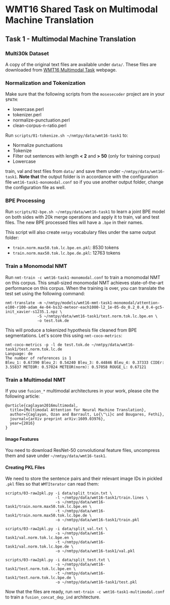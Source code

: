 # WMT16 Shared Task on Multimodal Machine Translation
## Task 1 - Multimodal Machine Translation

### Multi30k Dataset

A copy of the original text files are available under `data/`. These files are downloaded
from [WMT16 Multimodal Task](http://www.statmt.org/wmt16/multimodal-task.html) webpage.

### Normalization and Tokenization

Make sure that the following scripts from the `mosesecoder` project are in your `$PATH`:
  - lowercase.perl
  - tokenizer.perl
  - normalize-punctuation.perl
  - clean-corpus-n-ratio.perl

Run `scripts/01-tokenize.sh ~/nmtpy/data/wmt16-task1` to:

  - Normalize punctuations
  - Tokenize
  - Filter out sentences with length **&lt; 2** and **&gt; 50** (only for training corpus)
  - Lowercase

train, val and test files from `data/` and save them under `~/nmtpy/data/wmt16-task1`.
**Note that** the output folder is in accordance with the configuration file
`wmt16-task1-monomodal.conf` so if you use another output folder, change the configuration
file as well.

### BPE Processing

Run `scripts/02-bpe.sh ~/nmtpy/data/wmt16-task1` to learn a joint BPE model on both
sides with 20k merge operations and apply it to train, val and test files. The new BPE
processed files will have a `.bpe` in their names.

This script will also create `nmtpy` vocabulary files under the same output folder:
  - `train.norm.max50.tok.lc.bpe.en.pkl`: 8530 tokens 
  - `train.norm.max50.tok.lc.bpe.de.pkl`: 12763 tokens

### Train a Monomodal NMT

Run `nmt-train -c wmt16-task1-monomodal.conf` to train a monomodal NMT on this
corpus. This small-sized monomodal NMT achieves state-of-the-art performance on this corpus.
When the training is over, you can translate the test set using the following command:

```
nmt-translate -m ~/nmtpy/models/wmt16-mmt-task1-monomodal/attention-e100-r100-adam_4e-04-bs32-meteor-each1000-l2_1e-05-do_0.2_0.4_0.4-gc5-init_xavier-s1235.1.npz \
              -S ~/nmtpy/data/wmt16-task1/test.norm.tok.lc.bpe.en \
              -o test.tok.de
```

This will produce a tokenized hypothesis file cleaned from BPE segmentations. Let's score this using `nmt-coco-metrics`:

```
nmt-coco-metrics -p -l de test.tok.de ~/nmtpy/data/wmt16-task1/test.norm.tok.lc.de
Language: de
The number of references is 1
Bleu_1: 0.67390 Bleu_2: 0.54240 Bleu_3: 0.44846 Bleu_4: 0.37333 CIDEr: 3.55837 METEOR: 0.57024 METEOR(norm): 0.57058 ROUGE_L: 0.67121
```

### Train a Multimodal NMT

If you use `fusion_*` multimodal architectures in your work, please cite the following
article:

```
@article{caglayan2016multimodal,
  title={Multimodal Attention for Neural Machine Translation},
  author={Caglayan, Ozan and Barrault, Lo{\"\i}c and Bougares, Fethi},
  journal={arXiv preprint arXiv:1609.03976},
  year={2016}
}
```

#### Image Features

You need to download ResNet-50 convolutional feature files, uncompress them and save
under `~/nmtpy/data/wmt16-task1`.

#### Creating PKL Files
We need to store the sentence pairs and their relevant image IDs in
pickled `.pkl` files so that `WMTIterator` can read them:

```
scripts/03-raw2pkl.py -i data/split_train.txt \
                      -l ~/nmtpy/data/wmt16-task1/train.lines \
                      -s ~/nmtpy/data/wmt16-task1/train.norm.max50.tok.lc.bpe.en \
                      -t ~/nmtpy/data/wmt16-task1/train.norm.max50.tok.lc.bpe.de \
                      -o ~/nmtpy/data/wmt16-task1/train.pkl

scripts/03-raw2pkl.py -i data/split_val.txt \
                      -s ~/nmtpy/data/wmt16-task1/val.norm.tok.lc.bpe.en \
                      -t ~/nmtpy/data/wmt16-task1/val.norm.tok.lc.bpe.de \
                      -o ~/nmtpy/data/wmt16-task1/val.pkl

scripts/03-raw2pkl.py -i data/split_test.txt \
                      -s ~/nmtpy/data/wmt16-task1/test.norm.tok.lc.bpe.en \
                      -t ~/nmtpy/data/wmt16-task1/test.norm.tok.lc.bpe.de \
                      -o ~/nmtpy/data/wmt16-task1/test.pkl
```

Now that the files are ready, run `nmt-train -c wmt16-task1-multimodal.conf` to train
a `fusion_concat_dep_ind` architecture.
